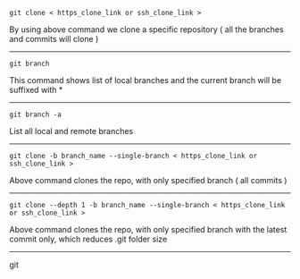 ```
git clone < https_clone_link or ssh_clone_link >
```
By using above command we clone a specific repository ( all the branches and commits will clone )

--------------------------
```
git branch 
```
This command shows list of local branches and the current branch will be suffixed with *

------------
```
git branch -a
```
List all local and remote branches 

-----------------
```
git clone -b branch_name --single-branch < https_clone_link or ssh_clone_link >
```
Above command clones the repo, with only specified branch ( all commits )

-----------

```
git clone --depth 1 -b branch_name --single-branch < https_clone_link or ssh_clone_link >
```

Above command clones the repo, with only specified branch with the latest commit only, which reduces .git folder size

-------------

git 
